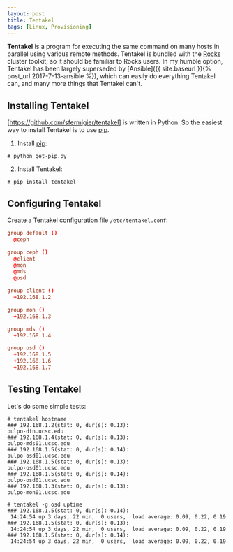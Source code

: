 ```yaml
---
layout: post
title: Tentakel
tags: [Linux, Provisioning]
---
```


**Tentakel** is a program for executing the same command on many hosts in parallel using various remote methods.<!-- more --> Tentakel is bundled with the [Rocks](http://www.rocksclusters.org/wordpress/) cluster toolkit; so it should be familiar to Rocks users. In my humble option, Tentakel has been largely superseded by [Ansible]({{ site.baseurl }}{% post_url 2017-7-13-ansible %}), which can easily do everything Tentakel can, and many more things that Tentakel can't.

## Installing Tentakel
[https://github.com/sfermigier/tentakel] is written in Python. So the easiest way to install Tentakel is to use [pip](https://pip.pypa.io/en/stable/).

1. Install [pip](https://pip.pypa.io/en/stable/installing/):
```shell
# python get-pip.py
```
2. Install Tentakel:
```shell
# pip install tentakel
```

## Configuring Tentakel
Create a Tentakel configuration file `/etc/tentakel.conf`:
```conf
group default ()
  @ceph

group ceph ()
  @client
  @mon
  @mds
  @osd

group client ()
  +192.168.1.2

group mon ()
  +192.168.1.3

group mds ()
  +192.168.1.4

group osd ()
  +192.168.1.5
  +192.168.1.6
  +192.168.1.7
```

## Testing Tentakel
Let's do some simple tests:
```shell
# tentakel hostname
### 192.168.1.2(stat: 0, dur(s): 0.13):
pulpo-dtn.ucsc.edu
### 192.168.1.4(stat: 0, dur(s): 0.13):
pulpo-mds01.ucsc.edu
### 192.168.1.5(stat: 0, dur(s): 0.14):
pulpo-osd01.ucsc.edu
### 192.168.1.5(stat: 0, dur(s): 0.13):
pulpo-osd01.ucsc.edu
### 192.168.1.5(stat: 0, dur(s): 0.14):
pulpo-osd01.ucsc.edu
### 192.168.1.3(stat: 0, dur(s): 0.13):
pulpo-mon01.ucsc.edu

# tentakel -g osd uptime
### 192.168.1.5(stat: 0, dur(s): 0.14):
 14:24:54 up 3 days, 22 min,  0 users,  load average: 0.09, 0.22, 0.19
### 192.168.1.5(stat: 0, dur(s): 0.13):
 14:24:54 up 3 days, 22 min,  0 users,  load average: 0.09, 0.22, 0.19
### 192.168.1.5(stat: 0, dur(s): 0.14):
 14:24:54 up 3 days, 22 min,  0 users,  load average: 0.09, 0.22, 0.19
 ```
